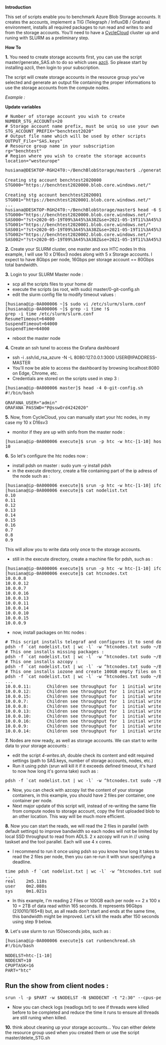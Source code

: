 
**Introduction**

This set of scripts enable you to benchmark Azure Blob Storage accounts. It creates the accounts, implement a TIG (Telegraph / InfluxDB / Grafana) environment, installs all required packages to run read and writes to and from the storage accounts.
You'll need to have a [CycleCloud](https://docs.microsoft.com/en-us/azure/cyclecloud/?view=cyclecloud-7) cluster up and runing with SLURM as a preliminary step.

**How To**

**1.** You need to create storage accounts first, you can use the script master/generate_SAS.sh to do so which uses [azcli](https://docs.microsoft.com/en-us/cli/azure/install-azure-cli?view=azure-cli-latest). So please start by installing azcli, then login to your subscription.

The script will create storage accounts in the resource group you've selected and generate an output file containing the proper informations to use the storage accounts from the compute nodes.

*Example :*

**Update variables**
<pre>
# Number of storage account you wish to create
NUMBER_STG_ACCOUNTs=20
# Storage account name prefix, must be uniq so use your own
STG_ACCOUNT_PREFIX="benchtest2020"
# Output file name which will be used by other scripts
OUTPUT_File="SAS.keys"
# Resource group name in your subscription
rg="benchtest"
# Region where you wish to create the storage accounts
location="westeurope"
</pre>

<pre>
husiana@DESKTOP-RGH24T0:~/BenchBlobStorage/master$ ./generate_SAS.sh

Creating stg account benchtest2020000
STG000="https://benchtest2020000.blob.core.windows.net/"

Creating stg account benchtest2020001
STG001="https://benchtest2020001.blob.core.windows.net/"
...
husiana@DESKTOP-RGH24T0:~/BenchBlobStorage/master$ head -6 SAS.keys
STG000="https://benchtest2020000.blob.core.windows.net/"
SAS000="?st=2020-05-19T09%3A45%3A38Z&se=2021-05-19T11%3A45%3A38Z&sp=rwl&sv=2018-03-28&ss=b&srt=sco&sig=KGX79lEUiE1cSoPcq9FXcXX0WrDEXOTZEATFCmATC8U%3D"
STG001="https://benchtest2020001.blob.core.windows.net/"
SAS001="?st=2020-05-19T09%3A45%3A38Z&se=2021-05-19T11%3A45%3A38Z&sp=rwl&sv=2018-03-28&ss=b&srt=sco&sig=%2BTFyKOhJU%2BsAlWKVO3y5%2BUWQveX1sFnbnIpMb/gmcGQ%3D"
STG002="https://benchtest2020002.blob.core.windows.net/"
SAS002="?st=2020-05-19T09%3A45%3A38Z&se=2021-05-19T11%3A45%3A38Z&sp=rwl&sv=2018-03-28&ss=b&srt=sco&sig=pnsOACskJClqnr7u2Ao06w86zpeUeAp9YMHP57/fk3g%3D"
</pre>

**2.** Create your SLURM cluster, one master and xxx HTC nodes
	In this example, I will use 10 x D16sv3 nodes along with 5 x Storage accounts. I expect to have 8Gbps per node, 16Gbps per storage account == 80Gbps total bandwidth.

**3.** Login to your SLURM Master node :

- scp all the scripts files to your home dir
- execute the scripts (as root, with sudo) master/0-git-config.sh
- edit the slurm config file to modify timeout values :
<pre>
[husiana@ip-0A000006 ~]$ sudo vi /etc/slurm/slurm.conf
[husiana@ip-0A000006 ~]$ grep -i time !$
grep -i time /etc/slurm/slurm.conf
ResumeTimeout=64000
SuspendTimeout=64000
SuspendTime=64000
</pre>
- reboot the master node

**4.** Create an ssh tunel to access the Grafana dashboard

- ssh -i .ssh/id_rsa_azure -N -L 8080:127.0.0.1:3000 USER@IPADDRESS-MASTER
- You'll now be able to access the dashboard by browsing localhost:8080 on Edge, Chrome, etc.
- Credentials are stored on the scripts used in step 3 :
<pre>
[husiana@ip-0A000006 master]$ head -4 0-git-config.sh
#!/bin/bash

GRAFANA_USER="admin"
GRAFANA_PASSWD="P@sswOrd4242020"
</pre>

**5.** Now, from CycleCloud, you can manually start your htc nodes, in my case my 10 x D16sv3

- monitor if they are up with sinfo from the master node :
<pre>
[husiana@ip-0A000006 execute]$ srun -p htc -w htc-[1-10] hostname | wc -l
10
</pre>

**6.** So let's configure the htc nodes now :

- install pdsh on master : sudo yum -y install pdsh
- in the execute directory, create a file containing part of the ip adress of the node such as :
<pre>
[husiana@ip-0A000006 execute]$ srun -p htc -w htc-[1-10] ifconfig eth0 | awk '{if ($0 ~ /inet /) {print $2}}' | cut -d "." -f 3,4 | sort -n > nodelist.txt
[husiana@ip-0A000006 execute]$ cat nodelist.txt
0.10
0.11
0.12
0.13
0.14
0.15
0.16
0.7
0.8
0.9
</pre>

This will allow you to write data only once to the storage accounts.

- still in the execute directory, create a machine file for pdsh, such as :
<pre>
[husiana@ip-0A000006 execute]$ srun -p htc -w htc-[1-10] ifconfig eth0 | awk '{if ($0 ~ /inet /) {print $2}}' > htcnodes.txt
[husiana@ip-0A000006 execute]$ cat htcnodes.txt
10.0.0.8
10.0.0.12
10.0.0.7
10.0.0.16
10.0.0.13
10.0.0.11
10.0.0.14
10.0.0.10
10.0.0.15
10.0.0.9
</pre>

- now, install packages on htc nodes :
<pre>
# This script installs telegraf and configures it to send data to the InfluxDB database runing on master node :
pdsh -f `cat nodelist.txt | wc -l` -w ^htcnodes.txt sudo ~/BenchBlobStorage/execute/0-telegraf.sh
# This one installs missing packages :
pdsh -f `cat nodelist.txt | wc -l` -w ^htcnodes.txt sudo ~/BenchBlobStorage/execute/1-pkg_install.sh
# This one installs azcopy :
pdsh -f `cat nodelist.txt | wc -l` -w ^htcnodes.txt sudo ~/BenchBlobStorage/execute/2-azcopy.sh
# This one installs iozone and create 100GB empty files on the /mnt/resource directory (so takes longer to run), you can start to monitor nodes activity on grafana :
pdsh -f `cat nodelist.txt | wc -l` -w ^htcnodes.txt sudo ~/BenchBlobStorage/execute/3-iozone.sh
...
10.0.0.11:      Children see throughput for  1 initial writers  =  302980.50 kB/sec
10.0.0.12:      Children see throughput for  1 initial writers  =  302805.03 kB/sec
10.0.0.15:      Children see throughput for  1 initial writers  =  303576.34 kB/sec
10.0.0.7:       Children see throughput for  1 initial writers  =  302753.22 kB/sec
10.0.0.8:       Children see throughput for  1 initial writers  =  302846.19 kB/sec
10.0.0.13:      Children see throughput for  1 initial writers  =  302646.16 kB/sec
10.0.0.10:      Children see throughput for  1 initial writers  =  302665.62 kB/sec
10.0.0.16:      Children see throughput for  1 initial writers  =  302399.16 kB/sec
10.0.0.9:       Children see throughput for  1 initial writers  =  302877.12 kB/sec
10.0.0.14:      Children see throughput for  1 initial writers  =  302542.88 kB/sec
</pre>

**7.** Nodes are now ready, as well as storage accounts. We can start to write data to your storage accounts :

- edit the script *4-writes.sh*, double check its content and edit required settings (path to SAS.keys, number of storage accounts, nodes, etc.)
- Run it using pdsh (srun will kill it if it exceeds defined timeout, it's hard to now how long it's gonna take) such as :
<pre>
pdsh -f `cat nodelist.txt | wc -l` -w ^htcnodes.txt sudo ~/BenchBlobStorage/execute/4-writes.sh
</pre>
- Now, you can check with azcopy list the content of your storage containers, in this example, you should have 2 files per container, one container per node.
- Next major update of this script will, instead of re-writing the same file from compute nodes to storage account, copy the first uploaded blob to an other location. This way will be much more efficient.

**8.** Now you can start the reads, we will read the 2 files in parallel (with default settings) to improve bandwidth so each nodes will not be limited by local SSD throughput to read from ADLS. 2 x azcopy will run in // using taskset and the tool parallel. Each will use 4 x cores.
- I recommend to run it once using pdsh so you know how long it takes to read the 2 files per node, then you can re-run it with srun specifying a deadline.
<pre>
time pdsh -f `cat nodelist.txt | wc -l` -w ^htcnodes.txt sudo ~/BenchBlobStorage/execute/5-reads.sh
...
real    2m5.118s
user    0m2.088s
sys     0m1.021s
</pre>

- In this example, I'm reading 2 Files or 100GB each per node == 2 x 100 x 10 = 2TB of data read within 165 seconds. It represents 96Gbps (2*100*10/165*8) but, as all reads don't start and ends at the same time, this bandwidth might be improved. Let's kill the reads after 150 seconds using step 9 below.

**9.** Let's use slurm to run 150seconds jobs, such as :

<pre>
[husiana@ip-0A000006 execute]$ cat runbenchread.sh
#!/bin/bash

NODELST=htc-[1-10]
NODECNT=10
CPUPTASK=16
PART="htc"
</pre>

## Run the show from client nodes :
<pre>
srun -l -p $PART -w $NODELST -N $NODECNT -t "2:30" --cpus-per-task $CPUPTASK -o ~/BenchBlobStorage/execute/logs/readlogs.txt sudo ~/BenchBlobStorage/execute/5-reads.sh
</pre>

- Now you can check logs (readlogs.txt) to see if threads were killed before to be completed and reduce the time it runs to ensure all threads are still runing when killed. 

**10.** think about cleaning up your storage accounts... You can either delete the resource group used when you created them or use the script master/delete_STG.sh

